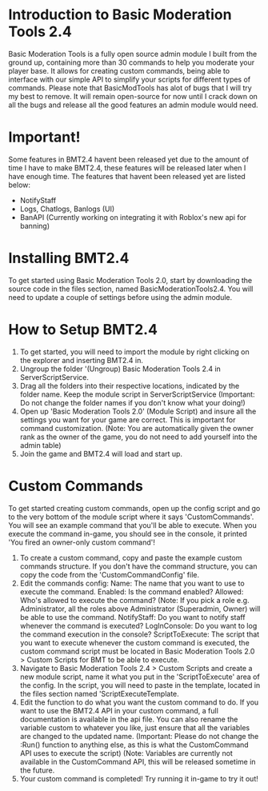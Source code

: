 # Introduction to Basic Moderation Tools 2.4

Basic Moderation Tools is a fully open source admin module I built from the ground up, containing more than 30 commands to help you moderate your player base. It allows for creating custom commands, being able to interface with our simple API to simplify your scripts for different types of commands. Please note that BasicModTools has alot of bugs that I will try my best to remove. It will remain open-source for now until I crack down on all the bugs and release all the good features an admin module would need.

# Important!

Some features in BMT2.4 havent been released yet due to the amount of time I have to make BMT2.4, these features will be released later when I have enough time. The features that havent been released yet are listed below:
- NotifyStaff
- Logs, Chatlogs, Banlogs (UI)
- BanAPI (Currently working on integrating it with Roblox's new api for banning)

# Installing BMT2.4

To get started using Basic Moderation Tools 2.0, start by downloading the source code in the files section, named BasicModerationTools2.4. You will need to update a couple of settings before using the admin module.

# How to Setup BMT2.4

1. To get started, you will need to import the module by right clicking on the explorer and inserting BMT2.4 in.
2. Ungroup the folder '(Ungroup) Basic Moderation Tools 2.4 in ServerScriptService.
3. Drag all the folders into their respective locations, indicated by the folder name. Keep the module script in ServerScriptService (Important: Do not change the folder names if you don't know what your doing!)
4. Open up 'Basic Moderation Tools 2.0' (Module Script) and insure all the settings you want for your game are correct. This is important for command customization. (Note: You are automatically given the owner rank as the owner of the game, you do not need to add yourself into the admin table)
5. Join the game and BMT2.4 will load and start up.

# Custom Commands

To get started creating custom commands, open up the config script and go to the very bottom of the module script where it says 'CustomCommands'. You will see an example command that you'll be able to execute. When you execute the command in-game, you should see in the console, it printed 'You fired an owner-only custom command'!

1. To create a custom command, copy and paste the example custom commands structure. If you don't have the command structure, you can copy the code from the 'CustomCommandConfig' file.
2. Edit the commands config:
  Name: The name that you want to use to execute the command.
  Enabled: Is the command enabled?
  Allowed: Who's allowed to execute the command? (Note: If you pick a role e.g. Administrator, all the roles above Administrator (Superadmin, Owner) will be able to use the command.
  NotifyStaff: Do you want to notify staff whenever the command is executed?
  LogInConsole: Do you want to log the command execution in the console?
  ScriptToExecute: The script that you want to execute whenever the custom command is executed, the custom command script must be located in Basic Moderation Tools 2.0 > Custom Scripts for BMT to be able     to execute.
3. Navigate to Basic Moderation Tools 2.4 > Custom Scripts and create a new module script, name it what you put in the 'ScriptToExecute' area of the config. In the script, you will need to paste in the       template, located in the files section named 'ScriptExecuteTemplate.
4. Edit the function to do what you want the custom command to do. If you want to use the BMT2.4 API in your custom command, a full documentation is available in the api file. You can also rename the          variable custom to whatever you like, just ensure that all the variables are changed to the updated name. (Important: Please do not change the :Run() function to anything else, as this is what the          CustomCommand API uses to execute the script) (Note: Variables are currently not available in the CustomCommand API, this will be released sometime in the future.
5. Your custom command is completed! Try running it in-game to try it out!
